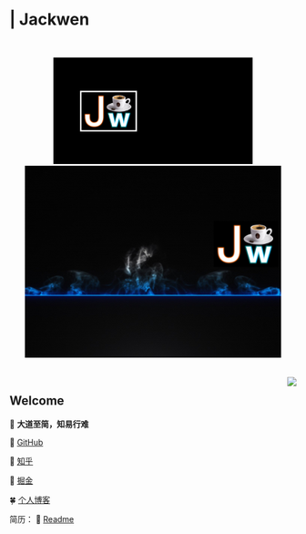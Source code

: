 # | Jackwen


<br>
<div>
<p align="center">
    <a href="https://github.com/Code-Jackwen" target="_blank" rel="noopener noreferrer">
<!--         <img src="https://github.com/Code-Jackwen/OtherPictures/blob/main/pic/1.jpg" alt="logo" width="350px"/> -->
<!--         <img src="https://github.com/Code-Jackwen/OtherPictures/blob/main/pic/4.jpg" alt="logo" width="350px" /> -->
<!--         <br> -->
        <img src="https://github.com/Code-Jackwen/OtherPictures/blob/main/pic/5.jpg" alt="logo" width="350px" />
        <br>
        <img src="https://github.com/Code-Jackwen/OtherPictures/blob/main/pic/6.jpg" alt="logo" width="450px"  />
    </a>
</p>
</div>

<br>
      

<img align="right" src="https://github-readme-stats.vercel.app/api?username=code-jackwen&show_icons=true&icon_color=805AD5&text_color=718096&bg_color=ffffff&hide_title=true" />

## Welcome

🌱  **大道至简，知易行难**


:palm_tree:   [GitHub](https://github.com/Code-Jackwen)

:seedling:   [知乎](https://www.zhihu.com/people/zhao-ji-wen-88-6)

:cactus:   [掘金](https://juejin.cn/user/2005154727210477)

:four_leaf_clover:   [个人博客](https://code-jackwen.github.io/)

简历：
:rabbit2:  [Readme](https://github.com/Code-Jackwen)









<!--
**Jack-wen-Java/Jack-wen-Java** is a ✨ _special_ ✨ repository because its `README.md` (this file) appears on your GitHub profile.


<img src="https://raw.githubusercontent.com/dunwu/images/master/common/dunwu-logo-200.png" alt="logo" width="150px"/>

https://github.com/用户名/repository仓库名/raw/分支名master/图片文件夹名称/***.png or***.jpg 

Here are some ideas to get you started:
🍵
- 🔭 I’m currently working on ...
- 🌱 I’m currently learning ...
- 👯 I’m looking to collaborate on ...
- 🤔 I’m looking for help with ...
- 💬 Ask me about ...
- 📫 How to reach me: ...
- 😄 Pronouns: ...
- ⚡ Fun fact: ...
-->
